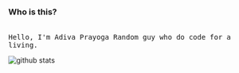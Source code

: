 ### Who is this?


<p align="left">
  <br>
  <samp>
    Hello, I'm Adiva Prayoga
    Random guy who do code for a living.<br>
  </samp>
  
  ![github stats](https://github-readme-stats.vercel.app/api?username=adivaprayoga&show_icons=true)
</p>
